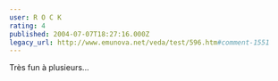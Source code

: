 ```yaml
---
user: R O C K
rating: 4
published: 2004-07-07T18:27:16.000Z
legacy_url: http://www.emunova.net/veda/test/596.htm#comment-1551
---
```

Très fun à plusieurs...